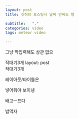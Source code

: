 ```yaml
---
layout: post
title: 깃허브 포스팅시 날짜 안써도 됑

subtitle:   "."
categories: video
tags: meteor video

---
```

그냥 막입력해도 상관 없으

작대기3개
layout: post  
작대기3개


레이아웃/타이틀은

넣어줘야 보이넹


배고ㅡ프다

밥먹자
